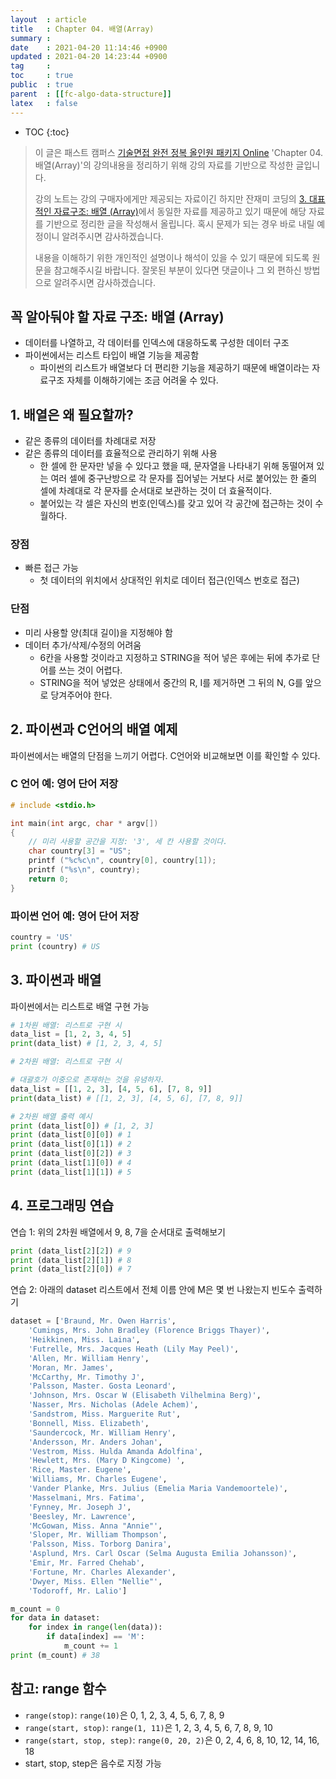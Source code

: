 ```yaml
---
layout  : article
title   : Chapter 04. 배열(Array)
summary : 
date    : 2021-04-20 11:14:46 +0900
updated : 2021-04-20 14:23:44 +0900
tag     : 
toc     : true
public  : true
parent  : [[fc-algo-data-structure]]
latex   : false
---
```

* TOC
{:toc}

> 이 글은 패스트 캠퍼스 [기술면접 완전 정복 올인원 패키지 Online](https://fastcampus.co.kr/dev_online_algo) 'Chapter 04. 배열(Array)'의 강의내용을 정리하기 위해 강의 자료를 기반으로 작성한 글입니다.
>
> 강의 노트는 강의 구매자에게만 제공되는 자료이긴 하지만 잔재미 코딩의 [3. 대표적인 자료구조: 배열 (Array)](https://www.fun-coding.org/Chapter04-array-live.html)에서 동일한 자료를 제공하고 있기 때문에 해당 자료를 기반으로 정리한 글을 작성해서 올립니다. 혹시 문제가 되는 경우 바로 내릴 예정이니 알려주시면 감사하겠습니다.
>
> 내용을 이해하기 위한 개인적인 설명이나 해석이 있을 수 있기 때문에 되도록 원문을 참고해주시길 바랍니다.
> 잘못된 부분이 있다면 댓글이나 그 외 편하신 방법으로 알려주시면 감사하겠습니다.

## 꼭 알아둬야 할 자료 구조: 배열 (Array)

* 데이터를 나열하고, 각 데이터를 인덱스에 대응하도록 구성한 데이터 구조
* 파이썬에서는 리스트 타입이 배열 기능을 제공함
    * 파이썬의 리스트가 배열보다 더 편리한 기능을 제공하기 때문에 배열이라는 자료구조 자체를 이해하기에는 조금 어려울 수 있다.

## 1. 배열은 왜 필요할까?

* 같은 종류의 데이터를 차례대로 저장
* 같은 종류의 데이터를 효율적으로 관리하기 위해 사용
    * 한 셀에 한 문자만 넣을 수 있다고 했을 때, 문자열을 나타내기 위해 동떨어져 있는 여러 셀에 중구난방으로 각 문자를 집어넣는 거보다 서로 붙어있는 한 줄의 셀에 차례대로 각 문자를 순서대로 보관하는 것이 더 효율적이다.
    * 붙어있는 각 셀은 자신의 번호(인덱스)를 갖고 있어 각 공간에 접근하는 것이 수월하다.

### 장점

* 빠른 접근 가능
    * 첫 데이터의 위치에서 상대적인 위치로 데이터 접근(인덱스 번호로 접근)

### 단점

* 미리 사용할 양(최대 길이)을 지정해야 함
* 데이터 추가/삭제/수정의 어려움
    * 6칸을 사용할 것이라고 지정하고 STRING을 적어 넣은 후에는 뒤에 추가로 단어를 쓰는 것이 어렵다.
    * STRING을 적어 넣었은 상태에서 중간의 R, I를 제거하면 그 뒤의 N, G를 앞으로 당겨주어야 한다.

## 2. 파이썬과 C언어의 배열 예제

파이썬에서는 배열의 단점을 느끼기 어렵다. C언어와 비교해보면 이를 확인할 수 있다.

### C 언어 예: 영어 단어 저장

```c
# include <stdio.h>

int main(int argc, char * argv[])
{
    // 미리 사용할 공간을 지정: '3', 세 칸 사용할 것이다.
    char country[3] = "US";
    printf ("%c%c\n", country[0], country[1]);
    printf ("%s\n", country);
    return 0;
}
```

### 파이썬 언어 예: 영어 단어 저장

```python
country = 'US'
print (country) # US
```

## 3. 파이썬과 배열

파이썬에서는 리스트로 배열 구현 가능

```python
# 1차원 배열: 리스트로 구현 시
data_list = [1, 2, 3, 4, 5]
print(data_list) # [1, 2, 3, 4, 5]

# 2차원 배열: 리스트로 구현 시

# 대괄호가 이중으로 존재하는 것을 유념하자.
data_list = [[1, 2, 3], [4, 5, 6], [7, 8, 9]]
print(data_list) # [[1, 2, 3], [4, 5, 6], [7, 8, 9]]

# 2차원 배열 출력 예시
print (data_list[0]) # [1, 2, 3]
print (data_list[0][0]) # 1
print (data_list[0][1]) # 2
print (data_list[0][2]) # 3
print (data_list[1][0]) # 4
print (data_list[1][1]) # 5
```

## 4. 프로그래밍 연습

연습 1: 위의 2차원 배열에서 9, 8, 7을 순서대로 출력해보기

```python
print (data_list[2][2]) # 9
print (data_list[2][1]) # 8
print (data_list[2][0]) # 7
```

연습 2: 아래의 dataset 리스트에서 전체 이름 안에 M은 몇 번 나왔는지 빈도수 출력하기

```python
dataset = ['Braund, Mr. Owen Harris',
    'Cumings, Mrs. John Bradley (Florence Briggs Thayer)',
    'Heikkinen, Miss. Laina',
    'Futrelle, Mrs. Jacques Heath (Lily May Peel)',
    'Allen, Mr. William Henry',
    'Moran, Mr. James',
    'McCarthy, Mr. Timothy J',
    'Palsson, Master. Gosta Leonard',
    'Johnson, Mrs. Oscar W (Elisabeth Vilhelmina Berg)',
    'Nasser, Mrs. Nicholas (Adele Achem)',
    'Sandstrom, Miss. Marguerite Rut',
    'Bonnell, Miss. Elizabeth',
    'Saundercock, Mr. William Henry',
    'Andersson, Mr. Anders Johan',
    'Vestrom, Miss. Hulda Amanda Adolfina',
    'Hewlett, Mrs. (Mary D Kingcome) ',
    'Rice, Master. Eugene',
    'Williams, Mr. Charles Eugene',
    'Vander Planke, Mrs. Julius (Emelia Maria Vandemoortele)',
    'Masselmani, Mrs. Fatima',
    'Fynney, Mr. Joseph J',
    'Beesley, Mr. Lawrence',
    'McGowan, Miss. Anna "Annie"',
    'Sloper, Mr. William Thompson',
    'Palsson, Miss. Torborg Danira',
    'Asplund, Mrs. Carl Oscar (Selma Augusta Emilia Johansson)',
    'Emir, Mr. Farred Chehab',
    'Fortune, Mr. Charles Alexander',
    'Dwyer, Miss. Ellen "Nellie"',
    'Todoroff, Mr. Lalio']
```

```python
m_count = 0
for data in dataset:
    for index in range(len(data)):
        if data[index] == 'M':
            m_count += 1
print (m_count) # 38
```

## 참고: range 함수

* `range(stop)`: `range(10)`은 0, 1, 2, 3, 4, 5, 6, 7, 8, 9
* `range(start, stop)`: `range(1, 11)`은 1, 2, 3, 4, 5, 6, 7, 8, 9, 10
* `range(start, stop, step)`: `range(0, 20, 2)`은 0, 2, 4, 6, 8, 10, 12, 14, 16, 18
* start, stop, step은 음수로 지정 가능
